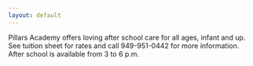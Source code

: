 ```yaml
---
layout: default
---
```



Pillars Academy offers loving after school care for all ages, infant and up. See tuition sheet for rates and call 949-951-0442 for more information. After school is available from 3 to 6 p.m.
